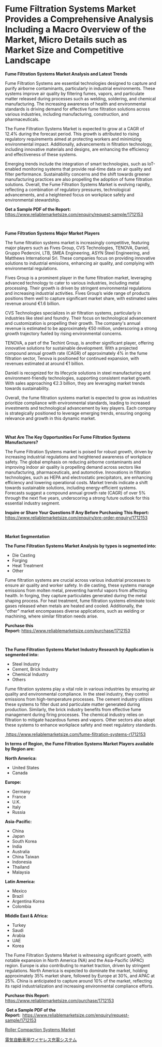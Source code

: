 <p><h1>Fume Filtration Systems Market Provides a Comprehensive Analysis Including a Macro Overview of the Market, Micro Details such as Market Size and Competitive Landscape</h1></p><p><strong>Fume Filtration Systems Market Analysis and Latest Trends</strong></p>
<p><p>Fume Filtration Systems are essential technologies designed to capture and purify airborne contaminants, particularly in industrial environments. These systems improve air quality by filtering fumes, vapors, and particulate matter released during processes such as welding, soldering, and chemical manufacturing. The increasing awareness of health and environmental standards is driving demand for effective fume filtration solutions across various industries, including manufacturing, construction, and pharmaceuticals.</p><p>The Fume Filtration Systems Market is expected to grow at a CAGR of 12.4% during the forecast period. This growth is attributed to rising regulatory requirements aimed at protecting workers and minimizing environmental impact. Additionally, advancements in filtration technology, including innovative materials and designs, are enhancing the efficiency and effectiveness of these systems.</p><p>Emerging trends include the integration of smart technologies, such as IoT-enabled monitoring systems that provide real-time data on air quality and filter performance. Sustainability concerns and the shift towards greener manufacturing practices are also propelling the adoption of fume filtration solutions. Overall, the Fume Filtration Systems Market is evolving rapidly, reflecting a combination of regulatory pressures, technological advancements, and a heightened focus on workplace safety and environmental stewardship.</p></p>
<p><strong>Get a Sample PDF of the Report:&nbsp;</strong> <a href="https://www.reliablemarketsize.com/enquiry/request-sample/1712153?utm_campaign=1197&utm_medium=2&utm_source=Github&utm_content=ia&utm_term=11012025&utm_id=fume-filtration-systems">https://www.reliablemarketsize.com/enquiry/request-sample/1712153</a></p>
<p>&nbsp;</p>
<p><strong>Fume Filtration Systems Major Market Players</strong></p>
<p><p>The fume filtration systems market is increasingly competitive, featuring major players such as Fives Group, CVS Technologies, TENOVA, Danieli, Gruppo Pedercini, LTB, SMEA Engineering, ASYN Steel Engineering, and Matthews International Srl. These companies focus on providing innovative solutions to industrial emissions, enhancing air quality, and complying with environmental regulations.</p><p>Fives Group is a prominent player in the fume filtration market, leveraging advanced technology to cater to various industries, including metal processing. Their growth is driven by stringent environmental regulations and increasing industrial activities. Fives Group’s wide range of products positions them well to capture significant market share, with estimated sales revenue around €1.6 billion.</p><p>CVS Technologies specializes in air filtration systems, particularly in industries like steel and foundry. Their focus on technological advancement and customization is propelling their growth. The company's annual revenue is estimated to be approximately €50 million, underscoring a strong growth trajectory fueled by rising environmental concerns.</p><p>TENOVA, a part of the Techint Group, is another significant player, offering innovative solutions for sustainable development. With a projected compound annual growth rate (CAGR) of approximately 4% in the fume filtration sector, Tenova is positioned for continued expansion, with revenues estimated at around €1 billion.</p><p>Danieli is recognized for its lifecycle solutions in steel manufacturing and environment-friendly technologies, supporting consistent market growth. With sales approaching €2.3 billion, they are leveraging market trends towards sustainability.</p><p>Overall, the fume filtration systems market is expected to grow as industries prioritize compliance with environmental standards, leading to increased investments and technological advancement by key players. Each company is strategically positioned to leverage emerging trends, ensuring ongoing relevance and growth in this dynamic market.</p></p>
<p>&nbsp;</p>
<p><strong>What Are The Key Opportunities For Fume Filtration Systems Manufacturers?</strong></p>
<p><p>The Fume Filtration Systems market is poised for robust growth, driven by increasing industrial regulations and heightened awareness of workplace safety. The global emphasis on reducing airborne contaminants and improving indoor air quality is propelling demand across sectors like manufacturing, pharmaceuticals, and automotive. Innovations in filtration technologies, such as HEPA and electrostatic precipitators, are enhancing efficiency and lowering operational costs. Market trends indicate a shift towards sustainable solutions, including energy-efficient systems. Forecasts suggest a compound annual growth rate (CAGR) of over 5% through the next five years, underscoring a strong future outlook for this essential industry segment.</p></p>
<p><strong>Inquire or Share Your Questions If Any Before Purchasing This Report:</strong> <a href="https://www.reliablemarketsize.com/enquiry/pre-order-enquiry/1712153?utm_campaign=1197&utm_medium=2&utm_source=Github&utm_content=ia&utm_term=11012025&utm_id=fume-filtration-systems">https://www.reliablemarketsize.com/enquiry/pre-order-enquiry/1712153</a></p>
<p>&nbsp;</p>
<p><strong>Market Segmentation</strong></p>
<p><strong>The Fume Filtration Systems Market Analysis by types is segmented into:</strong></p>
<p><ul><li>Die Casting</li><li>Forging</li><li>Heat Treatment</li><li>Other</li></ul></p>
<p><p>Fume filtration systems are crucial across various industrial processes to ensure air quality and worker safety. In die casting, these systems manage emissions from molten metal, preventing harmful vapors from affecting health. In forging, they capture particulates generated during the metal shaping process. For heat treatment, fume filtration systems eliminate toxic gases released when metals are heated and cooled. Additionally, the "other" market encompasses diverse applications, such as welding or machining, where similar filtration needs arise.</p></p>
<p><strong>Purchase this Report:&nbsp;</strong><a href="https://www.reliablemarketsize.com/purchase/1712153?utm_campaign=1197&utm_medium=2&utm_source=Github&utm_content=ia&utm_term=11012025&utm_id=fume-filtration-systems">https://www.reliablemarketsize.com/purchase/1712153</a></p>
<p>&nbsp;</p>
<p><strong>The Fume Filtration Systems Market Industry Research by Application is segmented into:</strong></p>
<p><ul><li>Steel Industry</li><li>Cement, Brick Industry</li><li>Chemical Industry</li><li>Others</li></ul></p>
<p><p>Fume filtration systems play a vital role in various industries by ensuring air quality and environmental compliance. In the steel industry, they control emissions from high-temperature processes. The cement industry utilizes these systems to filter dust and particulate matter generated during production. Similarly, the brick industry benefits from effective fume management during firing processes. The chemical industry relies on filtration to mitigate hazardous fumes and vapors. Other sectors also adopt these systems to enhance workplace safety and meet regulatory standards.</p></p>
<p><a href="https://www.reliablemarketsize.com/fume-filtration-systems-r1712153?utm_campaign=1197&utm_medium=2&utm_source=Github&utm_content=ia&utm_term=11012025&utm_id=fume-filtration-systems">&nbsp;https://www.reliablemarketsize.com/fume-filtration-systems-r1712153</a></p>
<p><strong>In terms of Region, the Fume Filtration Systems Market Players available by Region are:</strong></p>
<p>
    <p> <strong> North America: </strong>
        <ul>
            <li>United States</li>
            <li>Canada</li>
        </ul>
        </p> 
    <p> <strong> Europe: </strong>
        <ul>
            <li>Germany</li>
            <li>France</li>
            <li>U.K.</li>
            <li>Italy</li>
            <li>Russia</li>
        </ul>
        </p> 
    <p> <strong> Asia-Pacific: </strong>
        <ul>
            <li>China</li>
            <li>Japan</li>
            <li>South Korea</li>
            <li>India</li>
            <li>Australia</li>
            <li>China Taiwan</li>
            <li>Indonesia</li>
            <li>Thailand</li>
            <li>Malaysia</li>
        </ul>
        </p> 
    <p> <strong> Latin America: </strong>
        <ul>
            <li>Mexico</li>
            <li>Brazil</li>
            <li>Argentina Korea</li>
            <li>Colombia</li>
        </ul>
        </p> 
    <p> <strong> Middle East & Africa: </strong>
        <ul>
            <li>Turkey</li>
            <li>Saudi</li>
            <li>Arabia</li>
            <li>UAE</li>
            <li>Korea</li>
        </ul>
    </p>
    </p>
<p><p>The Fume Filtration Systems Market is witnessing significant growth, with notable expansion in North America (NA) and the Asia-Pacific (APAC) region. Europe is also contributing to market traction, driven by stringent regulations. North America is expected to dominate the market, holding approximately 35% market share, followed by Europe at 30%, and APAC at 25%. China is anticipated to capture around 10% of the market, reflecting its rapid industrialization and increasing environmental compliance efforts.</p></p>
<p><strong>Purchase this Report: </strong><a href="https://www.reliablemarketsize.com/purchase/1712153?utm_campaign=1197&utm_medium=2&utm_source=Github&utm_content=ia&utm_term=11012025&utm_id=fume-filtration-systems">https://www.reliablemarketsize.com/purchase/1712153</a></p>
<p>&nbsp;<strong>Get a Sample PDF of the Report:&nbsp;&nbsp;</strong><a href="https://www.reliablemarketsize.com/enquiry/request-sample/1712153?utm_campaign=1197&utm_medium=2&utm_source=Github&utm_content=ia&utm_term=11012025&utm_id=fume-filtration-systems">https://www.reliablemarketsize.com/enquiry/request-sample/1712153</a></p>
<p><strong></strong></p>
<p><p><a href="https://github.com/prosalinda88/Market-Research-Report-List-7/blob/main/roller-compaction-systems-market.md?utm_campaign=1197&utm_medium=2&utm_source=Github&utm_content=ia&utm_term=11012025&utm_id=fume-filtration-systems">Roller Compaction Systems Market</a></p><p><a href="https://github.com/lababdou/Market-Research-Report-List-6/blob/main/111255129848.md?utm_campaign=1197&utm_medium=2&utm_source=Github&utm_content=ia&utm_term=11012025&utm_id=fume-filtration-systems">電気自動車用ワイヤレス充電システム</a></p></p>